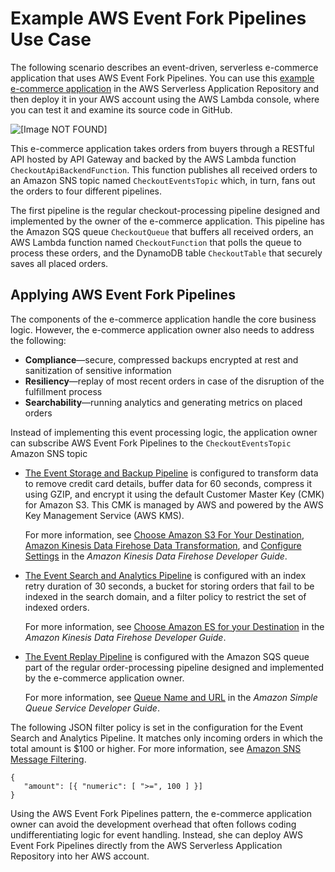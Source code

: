# Example AWS Event Fork Pipelines Use Case<a name="example-sns-fork-use-case"></a>

The following scenario describes an event\-driven, serverless e\-commerce application that uses AWS Event Fork Pipelines\. You can use this [example e\-commerce application](https://serverlessrepo.aws.amazon.com/applications/arn:aws:serverlessrepo:us-east-1:077246666028:applications~fork-example-ecommerce-checkout-api) in the AWS Serverless Application Repository and then deploy it in your AWS account using the AWS Lambda console, where you can test it and examine its source code in GitHub\.

![\[Image NOT FOUND\]](http://docs.aws.amazon.com/sns/latest/dg/images/sns-fork-example-use-case.png)

This e\-commerce application takes orders from buyers through a RESTful API hosted by API Gateway and backed by the AWS Lambda function `CheckoutApiBackendFunction`\. This function publishes all received orders to an Amazon SNS topic named `CheckoutEventsTopic` which, in turn, fans out the orders to four different pipelines\.

The first pipeline is the regular checkout\-processing pipeline designed and implemented by the owner of the e\-commerce application\. This pipeline has the Amazon SQS queue `CheckoutQueue` that buffers all received orders, an AWS Lambda function named `CheckoutFunction` that polls the queue to process these orders, and the DynamoDB table `CheckoutTable` that securely saves all placed orders\.

## Applying AWS Event Fork Pipelines<a name="applying-sns-fork-pipelines"></a>

The components of the e\-commerce application handle the core business logic\. However, the e\-commerce application owner also needs to address the following:
+ **Compliance**—secure, compressed backups encrypted at rest and sanitization of sensitive information
+ **Resiliency**—replay of most recent orders in case of the disruption of the fulfillment process
+ **Searchability**—running analytics and generating metrics on placed orders

Instead of implementing this event processing logic, the application owner can subscribe AWS Event Fork Pipelines to the `CheckoutEventsTopic` Amazon SNS topic
+ [The Event Storage and Backup Pipeline](sns-fork-pipeline-as-subscriber.md#sns-fork-event-storage-and-backup-pipeline) is configured to transform data to remove credit card details, buffer data for 60 seconds, compress it using GZIP, and encrypt it using the default Customer Master Key \(CMK\) for Amazon S3\. This CMK is managed by AWS and powered by the AWS Key Management Service \(AWS KMS\)\.

  For more information, see [Choose Amazon S3 For Your Destination](https://docs.aws.amazon.com/firehose/latest/dev/create-destination.html#create-destination-s3), [Amazon Kinesis Data Firehose Data Transformation](https://docs.aws.amazon.com/firehose/latest/dev/data-transformation.html), and [Configure Settings](https://docs.aws.amazon.com/firehose/latest/dev/create-configure.html) in the *Amazon Kinesis Data Firehose Developer Guide*\.
+ [The Event Search and Analytics Pipeline](sns-fork-pipeline-as-subscriber.md#sns-fork-event-search-and-analytics-pipeline) is configured with an index retry duration of 30 seconds, a bucket for storing orders that fail to be indexed in the search domain, and a filter policy to restrict the set of indexed orders\.

  For more information, see [Choose Amazon ES for your Destination](https://docs.aws.amazon.com/firehose/latest/dev/create-destination.html#create-destination-elasticsearch) in the *Amazon Kinesis Data Firehose Developer Guide*\.
+ [The Event Replay Pipeline](sns-fork-pipeline-as-subscriber.md#sns-fork-event-replay-pipeline) is configured with the Amazon SQS queue part of the regular order\-processing pipeline designed and implemented by the e\-commerce application owner\.

  For more information, see [Queue Name and URL](https://docs.aws.amazon.com/AWSSimpleQueueService/latest/SQSDeveloperGuide/sqs-general-identifiers.html#queue-name-url) in the *Amazon Simple Queue Service Developer Guide*\.

The following JSON filter policy is set in the configuration for the Event Search and Analytics Pipeline\. It matches only incoming orders in which the total amount is $100 or higher\. For more information, see [Amazon SNS Message Filtering](sns-message-filtering.md)\.

```
{
   "amount": [{ "numeric": [ ">=", 100 ] }]
}
```

Using the AWS Event Fork Pipelines pattern, the e\-commerce application owner can avoid the development overhead that often follows coding undifferentiating logic for event handling\. Instead, she can deploy AWS Event Fork Pipelines directly from the AWS Serverless Application Repository into her AWS account\.